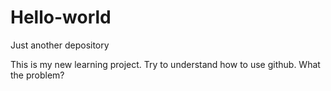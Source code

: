 # Hello-world
Just another depository

This is my new learning project. Try to understand how to use github.  What the problem?
